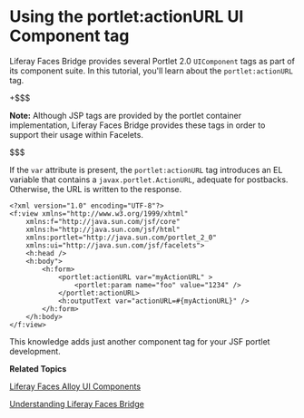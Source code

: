 # Using the portlet:actionURL UI Component tag [](id=using-the-portletactionurl-ui-component)

Liferay Faces Bridge provides several Portlet 2.0 `UIComponent` tags as part of
its component suite. In this tutorial, you'll learn about the
`portlet:actionURL` tag. 

+$$$

 **Note:** Although JSP tags are provided by the portlet container
 implementation, Liferay Faces Bridge provides these tags in order to support
 their usage within Facelets. 

$$$

If the `var` attribute is present, the `portlet:actionURL` tag introduces an EL
variable that contains a `javax.portlet.ActionURL`, adequate for postbacks.
Otherwise, the URL is written to the response. 

    <?xml version="1.0" encoding="UTF-8"?>
    <f:view xmlns="http://www.w3.org/1999/xhtml"
        xmlns:f="http://java.sun.com/jsf/core"
        xmlns:h="http://java.sun.com/jsf/html"
        xmlns:portlet="http://java.sun.com/portlet_2_0"
        xmlns:ui="http://java.sun.com/jsf/facelets">
        <h:head />
        <h:body">
            <h:form>
                <portlet:actionURL var="myActionURL" >
                    <portlet:param name="foo" value="1234" />
                </portlet:actionURL>
                <h:outputText var="actionURL=#{myActionURL}" />
            </h:form>
        </h:body>
    </f:view>

This knowledge adds just another component tag for your JSF portlet development.

**Related Topics**

[Liferay Faces Alloy UI Components](/develop/tutorials/-/knowledge_base/6-2/tutorials/liferay-faces-alloy-ui-components)

[Understanding Liferay Faces Bridge](/develop/tutorials-jsf-test/-/knowledge_base/tutorials-test-jsf/understanding-liferay-faces-bridge)
